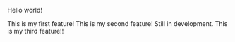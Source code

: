 Hello world!

This is my first feature!
This is my second feature! Still in development.
This is my third feature!!
